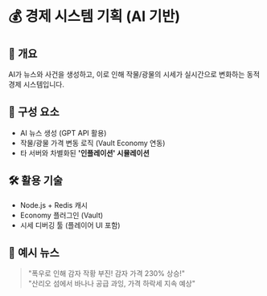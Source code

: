 # 💰 경제 시스템 기획 (AI 기반)

## 📌 개요  
AI가 뉴스와 사건을 생성하고, 이로 인해 작물/광물의 시세가 실시간으로 변화하는 동적 경제 시스템입니다.

## 🧠 구성 요소
- AI 뉴스 생성 (GPT API 활용)
- 작물/광물 가격 변동 로직 (Vault Economy 연동)
- 타 서버와 차별화된 **'인플레이션' 시뮬레이션**

## 🛠️ 활용 기술
- Node.js + Redis 캐시
- Economy 플러그인 (Vault)
- 시세 디버깅 툴 (플레이어 UI 포함)

## 🔮 예시 뉴스
> "폭우로 인해 감자 작황 부진! 감자 가격 230% 상승!"  
> "산리오 섬에서 바나나 공급 과잉, 가격 하락세 지속 예상"
